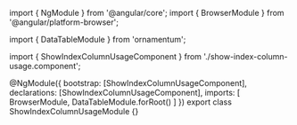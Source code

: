 import { NgModule } from '@angular/core';
import { BrowserModule } from '@angular/platform-browser';
  
import { DataTableModule } from 'ornamentum';
  
import { ShowIndexColumnUsageComponent } from './show-index-column-usage.component';

@NgModule({
 bootstrap: [ShowIndexColumnUsageComponent],
 declarations: [ShowIndexColumnUsageComponent],
 imports: [
    BrowserModule, 
    DataTableModule.forRoot()
  ]
})
export class ShowIndexColumnUsageModule {}

